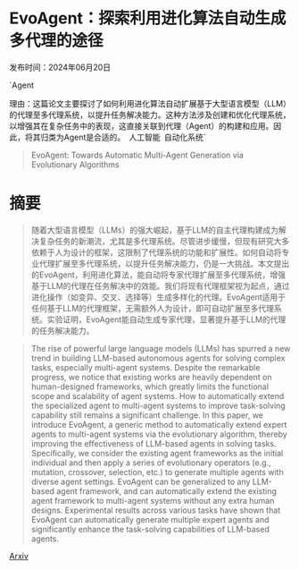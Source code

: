 # EvoAgent：探索利用进化算法自动生成多代理的途径

发布时间：2024年06月20日

`Agent

理由：这篇论文主要探讨了如何利用进化算法自动扩展基于大型语言模型（LLM）的代理至多代理系统，以提升任务解决能力。这种方法涉及创建和优化代理系统，以增强其在复杂任务中的表现，这直接关联到代理（Agent）的构建和应用。因此，将其归类为Agent是合适的。` `人工智能` `自动化系统`

> EvoAgent: Towards Automatic Multi-Agent Generation via Evolutionary Algorithms

# 摘要

> 随着大型语言模型（LLMs）的强大崛起，基于LLM的自主代理构建成为解决复杂任务的新潮流，尤其是多代理系统。尽管进步缓慢，但现有研究大多依赖于人为设计的框架，这限制了代理系统的功能和扩展性。如何自动将专业代理扩展至多代理系统，以提升任务解决能力，仍是一大挑战。本文提出的EvoAgent，利用进化算法，能自动将专家代理扩展至多代理系统，增强基于LLM的代理在任务解决中的效能。我们将现有代理框架视为起点，通过进化操作（如变异、交叉、选择等）生成多样化的代理。EvoAgent适用于任何基于LLM的代理框架，无需额外人为设计，即可自动扩展至多代理系统。实验证明，EvoAgent能自动生成专家代理，显著提升基于LLM的代理的任务解决能力。

> The rise of powerful large language models (LLMs) has spurred a new trend in building LLM-based autonomous agents for solving complex tasks, especially multi-agent systems. Despite the remarkable progress, we notice that existing works are heavily dependent on human-designed frameworks, which greatly limits the functional scope and scalability of agent systems. How to automatically extend the specialized agent to multi-agent systems to improve task-solving capability still remains a significant challenge. In this paper, we introduce EvoAgent, a generic method to automatically extend expert agents to multi-agent systems via the evolutionary algorithm, thereby improving the effectiveness of LLM-based agents in solving tasks. Specifically, we consider the existing agent frameworks as the initial individual and then apply a series of evolutionary operators (e.g., mutation, crossover, selection, etc.) to generate multiple agents with diverse agent settings. EvoAgent can be generalized to any LLM-based agent framework, and can automatically extend the existing agent framework to multi-agent systems without any extra human designs. Experimental results across various tasks have shown that EvoAgent can automatically generate multiple expert agents and significantly enhance the task-solving capabilities of LLM-based agents.

[Arxiv](https://arxiv.org/abs/2406.14228)
